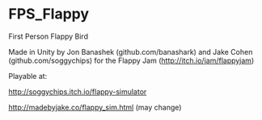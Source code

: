 FPS_Flappy
==========

First Person Flappy Bird

Made in Unity by Jon Banashek (github.com/banashark) and Jake Cohen (github.com/soggychips) for the Flappy Jam (http://itch.io/jam/flappyjam)

Playable at:

http://soggychips.itch.io/flappy-simulator

http://madebyjake.co/flappy_sim.html (may change)
